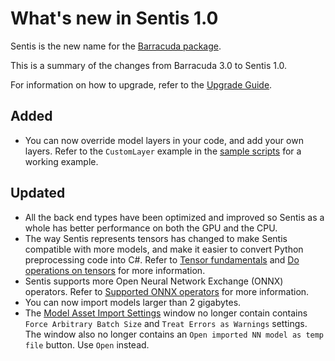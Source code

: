 # What's new in Sentis 1.0

Sentis is the new name for the [Barracuda package](https://docs.unity3d.com/Packages/com.unity.barracuda@3.0/manual/index.html).

This is a summary of the changes from Barracuda 3.0 to Sentis 1.0.

For information on how to upgrade, refer to the [Upgrade Guide](upgrade-guide.md).

## Added

- You can now override model layers in your code, and add your own layers. Refer to the `CustomLayer` example in the [sample scripts](package-samples.md) for a working example.


## Updated

- All the back end types have been optimized and improved so Sentis as a whole has better performance on both the GPU and the CPU.
- The way Sentis represents tensors has changed to make Sentis compatible with more models, and make it easier to convert Python preprocessing code into C#. Refer to [Tensor fundamentals](tensor-fundamentals.md) and [Do operations on tensors](do-complex-tensor-operations.md) for more information.
- Sentis supports more Open Neural Network Exchange (ONNX) operators. Refer to [Supported ONNX operators](supported-operators.md) for more information. 
- You can now import models larger than 2 gigabytes.
- The [Model Asset Import Settings](onnx-model-importer-properties.md) window no longer contain contains `Force Arbitrary Batch Size` and `Treat Errors as Warnings` settings. The window also no longer contains an `Open imported NN model as temp file` button. Use `Open` instead.
